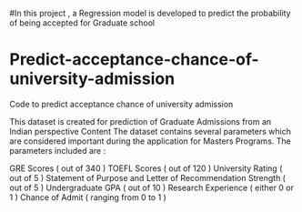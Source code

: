 #In this project , a Regression model is developed to predict the probability of being accepted for Graduate school

# Predict-acceptance-chance-of-university-admission
Code to predict acceptance chance of university admission

This dataset is created for prediction of Graduate Admissions from an Indian perspective
Content
The dataset contains several parameters which are considered important during the application for Masters Programs.
The parameters included are :

GRE Scores ( out of 340 )
TOEFL Scores ( out of 120 )
University Rating ( out of 5 )
Statement of Purpose and Letter of Recommendation Strength ( out of 5 )
Undergraduate GPA ( out of 10 )
Research Experience ( either 0 or 1 )
Chance of Admit ( ranging from 0 to 1 )
